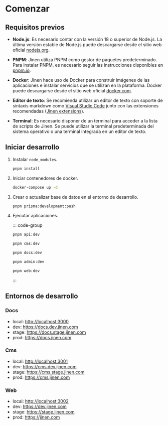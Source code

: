 # Comenzar

## Requisitos previos

- **Node.js**: Es necesario contar con la versión 18 o superior de Node.js. La última versión estable de Node.js puede descargarse desde el sitio web oficial [nodejs.org](https://nodejs.org/).

- **PNPM**:  Jinen utiliza PNPM como gestor de paquetes predeterminado. Para instalar PNPM, es necesario seguir las instrucciones disponibles en [pnpm.io](https://pnpm.io/es/installation#using-npm).

- **Docker**: Jinen hace uso de Docker para construir imágenes de las aplicaciones e instalar servicios que se utilizan en la plataforma. Docker puede descargarse desde el sitio web oficial [docker.com](https://www.docker.com/get-started/).

- **Editor de texto**: Se recomienda utilizar un editor de texto con soporte de sintaxis markdown como [Visual Studio Code](https://code.visualstudio.com/) junto con las extensiones recomendadas ([Jinen extensions](https://github.com/JinenGroup/platform-v2/blob/main/.vscode/extensions.json)).

- **Terminal**: Es necesario disponer de un terminal para acceder a la lista de scripts de Jinen. Se puede utilizar la terminal predeterminada del sistema operativo o una terminal integrada en un editor de texto.

## Iniciar desarrollo

1. Instalar `node_modules`.

   ```sh
   pnpm install
   ```

2. Iniciar contenedores de docker.

   ```sh
   docker-compose up -d
   ```

3. Crear o actualizar base de datos en el entorno de desarrollo.

   ```sh
   pnpm prisma:development:push
   ```

4. Ejecutar aplicaciones.

    ::: code-group

    ```sh [Api]
    pnpm api:dev
    ```

    ```sh [Cms]
    pnpm cms:dev
    ```

    ```sh [Docs]
    pnpm docs:dev
    ```

    ```sh [Admin]
    pnpm admin:dev
    ```

    ```sh [Web]
    pnpm web:dev
    ```
  
    :::

## Entornos de desarrollo

### Docs

- local: <http://localhost:3000>
- dev: <https://docs.dev.jinen.com>
- stage: <https://docs.stage.jinen.com>
- prod: <https://docs.jinen.com>

### Cms

- local: <http://localhost:3001>
- dev: <https://cms.dev.jinen.com>
- stage: <https://cms.stage.jinen.com>
- prod: <https://cms.jinen.com>

### Web

- local: <http://localhost:3002>
- dev: <https://dev.jinen.com>
- stage: <https://stage.jinen.com>
- prod: <https://jinen.com>
